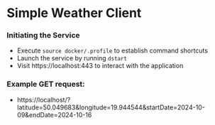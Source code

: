 # Simple Weather Client



### Initiating the Service
- Execute `source docker/.profile` to establish command shortcuts
- Launch the service by running `dstart`
- Visit https://localhost:443 to interact with the application

### Example GET request:
- https://localhost/?latitude=50.049683&longitude=19.944544&startDate=2024-10-09&endDate=2024-10-16
